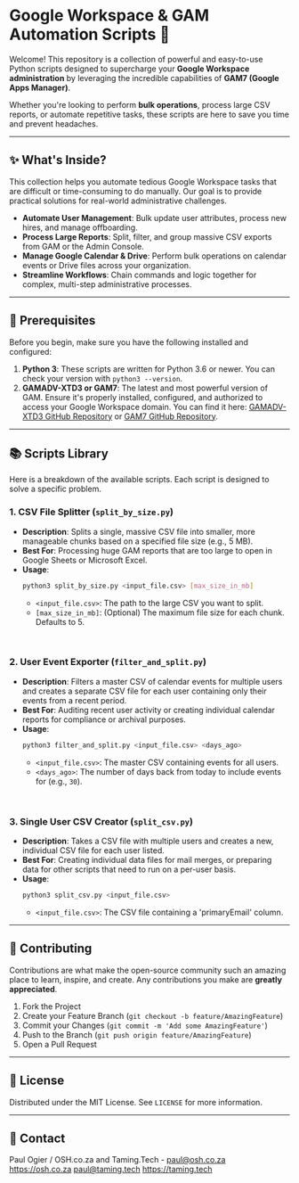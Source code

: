 # Google Workspace & GAM Automation Scripts 🚀

Welcome! This repository is a collection of powerful and easy-to-use Python scripts designed to supercharge your **Google Workspace administration** by leveraging the incredible capabilities of **GAM7 (Google Apps Manager)**.

Whether you're looking to perform **bulk operations**, process large CSV reports, or automate repetitive tasks, these scripts are here to save you time and prevent headaches.

---

## ✨ What's Inside?

This collection helps you automate tedious Google Workspace tasks that are difficult or time-consuming to do manually. Our goal is to provide practical solutions for real-world administrative challenges.

* **Automate User Management**: Bulk update user attributes, process new hires, and manage offboarding.
* **Process Large Reports**: Split, filter, and group massive CSV exports from GAM or the Admin Console.
* **Manage Google Calendar & Drive**: Perform bulk operations on calendar events or Drive files across your organization.
* **Streamline Workflows**: Chain commands and logic together for complex, multi-step administrative processes.



---

## 🔧 Prerequisites

Before you begin, make sure you have the following installed and configured:

1.  **Python 3**: These scripts are written for Python 3.6 or newer. You can check your version with `python3 --version`.
2.  **GAMADV-XTD3 or GAM7**: The latest and most powerful version of GAM. Ensure it's properly installed, configured, and authorized to access your Google Workspace domain. You can find it here: [GAMADV-XTD3 GitHub Repository](https://github.com/taers232c/GAMADV-XTD3) or [GAM7 GitHub Repository](https://github.com/GAM-team/GAM/wiki).

---

## 📚 Scripts Library

Here is a breakdown of the available scripts. Each script is designed to solve a specific problem.

### **1. CSV File Splitter (`split_by_size.py`)**

* **Description**: Splits a single, massive CSV file into smaller, more manageable chunks based on a specified file size (e.g., 5 MB).
* **Best For**: Processing huge GAM reports that are too large to open in Google Sheets or Microsoft Excel.
* **Usage**:
    ```bash
    python3 split_by_size.py <input_file.csv> [max_size_in_mb]
    ```
    * `<input_file.csv>`: The path to the large CSV you want to split.
    * `[max_size_in_mb]`: (Optional) The maximum file size for each chunk. Defaults to 5.

<br>

### **2. User Event Exporter (`filter_and_split.py`)**

* **Description**: Filters a master CSV of calendar events for multiple users and creates a separate CSV file for each user containing only their events from a recent period.
* **Best For**: Auditing recent user activity or creating individual calendar reports for compliance or archival purposes.
* **Usage**:
    ```bash
    python3 filter_and_split.py <input_file.csv> <days_ago>
    ```
    * `<input_file.csv>`: The master CSV containing events for all users.
    * `<days_ago>`: The number of days back from today to include events for (e.g., `30`).

<br>

### **3. Single User CSV Creator (`split_csv.py`)**

* **Description**: Takes a CSV file with multiple users and creates a new, individual CSV file for each user listed.
* **Best For**: Creating individual data files for mail merges, or preparing data for other scripts that need to run on a per-user basis.
* **Usage**:
    ```bash
    python3 split_csv.py <input_file.csv>
    ```
    * `<input_file.csv>`: The CSV file containing a 'primaryEmail' column.

---

## 🤝 Contributing

Contributions are what make the open-source community such an amazing place to learn, inspire, and create. Any contributions you make are **greatly appreciated**.

1.  Fork the Project
2.  Create your Feature Branch (`git checkout -b feature/AmazingFeature`)
3.  Commit your Changes (`git commit -m 'Add some AmazingFeature'`)
4.  Push to the Branch (`git push origin feature/AmazingFeature`)
5.  Open a Pull Request

---

## 📜 License

Distributed under the MIT License. See `LICENSE` for more information.

---

## 📧 Contact

Paul Ogier / OSH.co.za and Taming.Tech - paul@osh.co.za https://osh.co.za paul@taming.tech https://taming.tech


